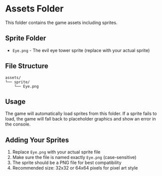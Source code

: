 # Assets Folder

This folder contains the game assets including sprites.

## Sprite Folder
- `Eye.png` - The evil eye tower sprite (replace with your actual sprite)

## File Structure
```
assets/
└── sprite/
    └── Eye.png
```

## Usage
The game will automatically load sprites from this folder. If a sprite fails to load, the game will fall back to placeholder graphics and show an error in the console.

## Adding Your Sprites
1. Replace `Eye.png` with your actual sprite file
2. Make sure the file is named exactly `Eye.png` (case-sensitive)
3. The sprite should be a PNG file for best compatibility
4. Recommended size: 32x32 or 64x64 pixels for pixel art style

